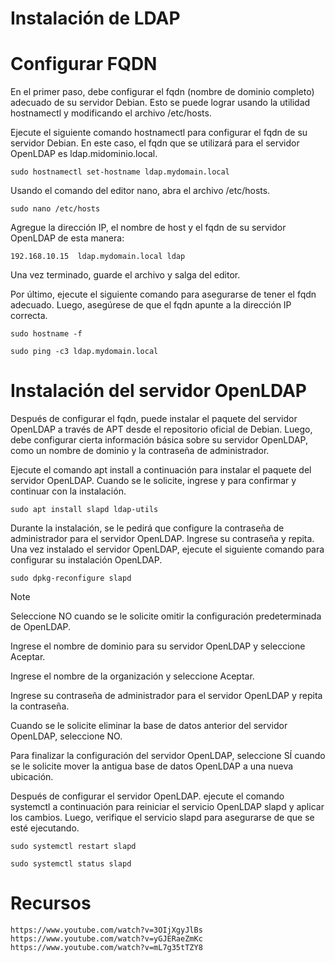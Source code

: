# Instalación de LDAP

# Configurar FQDN

En el primer paso, debe configurar el fqdn (nombre de dominio completo) adecuado de su servidor Debian. Esto se puede lograr usando la utilidad hostnamectl y modificando el archivo /etc/hosts.

Ejecute el siguiente comando hostnamectl para configurar el fqdn de su servidor Debian. En este caso, el fqdn que se utilizará para el servidor OpenLDAP es ldap.midominio.local.

```
sudo hostnamectl set-hostname ldap.mydomain.local
```
Usando el comando del editor nano, abra el archivo /etc/hosts.
```
sudo nano /etc/hosts
```
Agregue la dirección IP, el nombre de host y el fqdn de su servidor OpenLDAP de esta manera:
```
192.168.10.15  ldap.mydomain.local ldap
```
Una vez terminado, guarde el archivo y salga del editor.

Por último, ejecute el siguiente comando para asegurarse de tener el fqdn adecuado. Luego, asegúrese de que el fqdn apunte a la dirección IP correcta.
```
sudo hostname -f
```
```
sudo ping -c3 ldap.mydomain.local
```

# Instalación del servidor OpenLDAP

Después de configurar el fqdn, puede instalar el paquete del servidor OpenLDAP a través de APT desde el repositorio oficial de Debian. 
Luego, debe configurar cierta información básica sobre su servidor OpenLDAP, como un nombre de dominio y la contraseña de administrador.

Ejecute el comando apt install a continuación para instalar el paquete del servidor OpenLDAP. Cuando se le solicite, ingrese y para confirmar y continuar con la instalación.
```
sudo apt install slapd ldap-utils
```
Durante la instalación, se le pedirá que configure la contraseña de administrador para el servidor OpenLDAP. Ingrese su contraseña y repita.
Una vez instalado el servidor OpenLDAP, ejecute el siguiente comando para configurar su instalación OpenLDAP.
```
sudo dpkg-reconfigure slapd
```
> [!NOTE]
> Seleccione NO cuando se le solicite omitir la configuración predeterminada de OpenLDAP.
> 
> Ingrese el nombre de dominio para su servidor OpenLDAP y seleccione Aceptar.
> 
> Ingrese el nombre de la organización y seleccione Aceptar.
> 
> Ingrese su contraseña de administrador para el servidor OpenLDAP y repita la contraseña.
> 
> Cuando se le solicite eliminar la base de datos anterior del servidor OpenLDAP, seleccione NO.
> 
> Para finalizar la configuración del servidor OpenLDAP, seleccione SÍ cuando se le solicite mover la antigua base de datos OpenLDAP a una nueva ubicación.

Después de configurar el servidor OpenLDAP. ejecute el comando systemctl a continuación para reiniciar el servicio OpenLDAP slapd y aplicar los cambios. Luego, verifique el servicio slapd para asegurarse de que se esté ejecutando.
```
sudo systemctl restart slapd
```
```
sudo systemctl status slapd
```

# Recursos
```
https://www.youtube.com/watch?v=3OIjXgyJlBs
https://www.youtube.com/watch?v=yGJERaeZmKc
https://www.youtube.com/watch?v=mL7g35tTZY8
```
